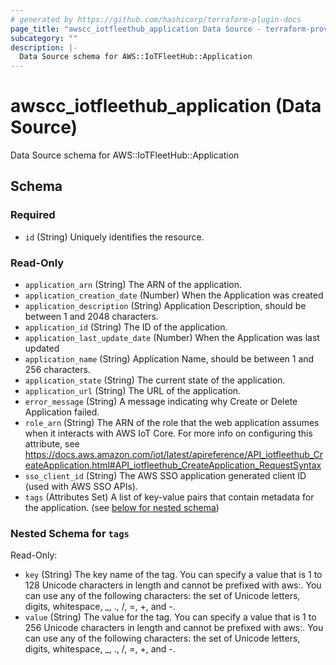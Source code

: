 ```yaml
---
# generated by https://github.com/hashicorp/terraform-plugin-docs
page_title: "awscc_iotfleethub_application Data Source - terraform-provider-awscc"
subcategory: ""
description: |-
  Data Source schema for AWS::IoTFleetHub::Application
---
```


# awscc_iotfleethub_application (Data Source)

Data Source schema for AWS::IoTFleetHub::Application



<!-- schema generated by tfplugindocs -->
## Schema

### Required

- `id` (String) Uniquely identifies the resource.

### Read-Only

- `application_arn` (String) The ARN of the application.
- `application_creation_date` (Number) When the Application was created
- `application_description` (String) Application Description, should be between 1 and 2048 characters.
- `application_id` (String) The ID of the application.
- `application_last_update_date` (Number) When the Application was last updated
- `application_name` (String) Application Name, should be between 1 and 256 characters.
- `application_state` (String) The current state of the application.
- `application_url` (String) The URL of the application.
- `error_message` (String) A message indicating why Create or Delete Application failed.
- `role_arn` (String) The ARN of the role that the web application assumes when it interacts with AWS IoT Core. For more info on configuring this attribute, see https://docs.aws.amazon.com/iot/latest/apireference/API_iotfleethub_CreateApplication.html#API_iotfleethub_CreateApplication_RequestSyntax
- `sso_client_id` (String) The AWS SSO application generated client ID (used with AWS SSO APIs).
- `tags` (Attributes Set) A list of key-value pairs that contain metadata for the application. (see [below for nested schema](#nestedatt--tags))

<a id="nestedatt--tags"></a>
### Nested Schema for `tags`

Read-Only:

- `key` (String) The key name of the tag. You can specify a value that is 1 to 128 Unicode characters in length and cannot be prefixed with aws:. You can use any of the following characters: the set of Unicode letters, digits, whitespace, _, ., /, =, +, and -.
- `value` (String) The value for the tag. You can specify a value that is 1 to 256 Unicode characters in length and cannot be prefixed with aws:. You can use any of the following characters: the set of Unicode letters, digits, whitespace, _, ., /, =, +, and -.
